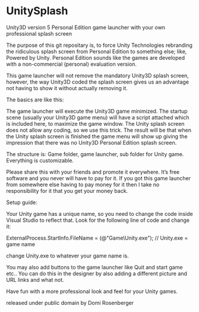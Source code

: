 # UnitySplash
Unity3D version 5 Personal Edition game launcher with your own professional splash screen

The purpose of this git repositary is, to force Unity Technologies rebranding the ridiculous splash screen from Personal Edition to something else; like, Powered by Unity. Personal Edition sounds like the games are developed with a non-commercial (personal) evaluation version.

This game launcher will not remove the mandatory Unity3D splash screen, however, the way Unity3D coded the splash screen gives us an advantage not having to show it without actually removing it.

The basics are like this:

The game launcher will execute the Unity3D game minimized. The startup scene (usually your Unity3D game menu) will have a script attached which is included here, to maximize the game window. The Unity splash screen does not allow any coding, so we use this trick. The result will be that when the Unity splash screen is finished the game menu will show up giving the impression that there was no Unity3D Personal Edition splash screen.

The structure is: Game folder, game launcher, sub folder for Unity game. Everything is customizable.

Please share this with your friends and promote it everywhere. It’s free software and you never will have to pay for it. If you got this game launcher from somewhere else having to pay money for it then I take no responsibility for it that you get your money back.

Setup guide:

Your Unity game has a unique name, so you need to change the code inside Visual Studio to reflect that. Look for the following line of code and change it:

ExternalProcess.StartInfo.FileName = (@"Game\Unity.exe"); // Unity.exe = game name

change Unity.exe to whatever your game name is.

You may also add buttons to the game launcher like Quit and start game etc.. You can do this in the designer by also adding a different picture and URL links and what not.

Have fun with a more professional look and feel for your Unity games.

released under public domain by Domi Rosenberger
